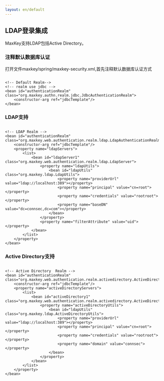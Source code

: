 ```yaml
---
layout: en/default
---
```

<h2>LDAP登录集成</h2>
MaxKey支持LDAP包括Active Directory。


<h3>注释默认数据库认证</h3>

打开文件maxkey/spring/maxkey-security.xml,首先注释默认数据库认证方式

<pre><code class="xml hljs">
&lt;!-- Default Realm--&gt;
&lt;!-- realm use jdbc --&gt;
&lt;bean id="authenticationRealm" class="org.maxkey.authn.realm.jdbc.JdbcAuthenticationRealm"&gt;
	&lt;constructor-arg ref="jdbcTemplate"/&gt;
&lt;/bean&gt;
</code></pre>

<h3>LDAP支持</h3>

<pre><code class="xml hljs">
&lt;!-- LDAP Realm --&gt;
&lt;bean id="authenticationRealm" class="org.maxkey.web.authentication.realm.ldap.LdapAuthenticationRealm"&gt;
	&lt;constructor-arg ref="jdbcTemplate"/&gt;
	&lt;property name="ldapServers"&gt;
		&lt;list&gt;
			&lt;bean id="ldapServer1" class="org.maxkey.web.authentication.realm.ldap.LdapServer"&gt;
				&lt;property name="ldapUtils"&gt;
					&lt;bean id="ldapUtils" class="org.maxkey.ldap.LdapUtils"&gt;
						&lt;property name="providerUrl" value="ldap://localhost:389"&gt;&lt;/property&gt;
						&lt;property name="principal" value="cn=root"&gt;&lt;/property&gt;
						&lt;property name="credentials" value="rootroot"&gt;&lt;/property&gt;
						&lt;property name="baseDN" value="dc=connsec,dc=com"&gt;&lt;/property&gt;
					&lt;/bean&gt;
				&lt;/property&gt;
				&lt;property name="filterAttribute" value="uid"&gt;&lt;/property&gt;
			&lt;/bean&gt;	
		&lt;/list&gt;
	&lt;/property&gt;
&lt;/bean&gt; 
</code></pre>

<h3>Active Directory支持</h3>

<pre><code class="xml hljs">
&lt;!-- Active Directory  Realm --&gt;
&lt;bean id="authenticationRealm" class="org.maxkey.web.authentication.realm.activedirectory.ActiveDirectoryAuthenticationRealm"&gt;
	&lt;constructor-arg ref="jdbcTemplate"/&gt;
	&lt;property name="activeDirectoryServers"&gt;
		&lt;list&gt;
			&lt;bean id="activeDirectory1" class="org.maxkey.web.authentication.realm.activedirectory.ActiveDirectoryServer"&gt;
				&lt;property name="activeDirectoryUtils"&gt;
					&lt;bean id="ldapUtils" class="org.maxkey.ldap.ActiveDirectoryUtils"&gt;
						&lt;property name="providerUrl" value="ldap://localhost:389"&gt;&lt;/property&gt;
						&lt;property name="principal" value="cn=root"&gt;&lt;/property&gt;
						&lt;property name="credentials" value="rootroot"&gt;&lt;/property&gt;
						&lt;property name="domain" value="connsec"&gt;&lt;/property&gt;
					&lt;/bean&gt;
				&lt;/property&gt;
			&lt;/bean&gt;	
		&lt;/list&gt;
	&lt;/property&gt;
&lt;/bean&gt; 
</code></pre>

